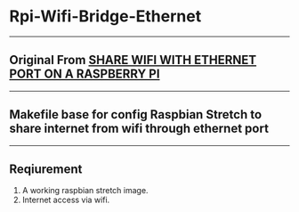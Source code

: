 # Rpi-Wifi-Bridge-Ethernet
---
## Original From [SHARE WIFI WITH ETHERNET PORT ON A RASPBERRY PI](http://www.instructables.com/id/Share-WiFi-With-Ethernet-Port-on-a-Raspberry-Pi/)
---
   
## Makefile base for config Raspbian Stretch to share internet from wifi through ethernet port
---
## Reqiurement
  1. A working raspbian stretch image.
  2. Internet access via wifi.
